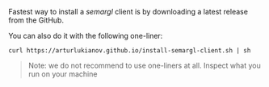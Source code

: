 Fastest way to install a *semargl* client is by downloading a latest release from the GitHub.

You can also do it with the following one-liner:
```
curl https://arturlukianov.github.io/install-semargl-client.sh | sh
```

> Note: we do not recommend to use one-liners at all. Inspect what you run on your machine